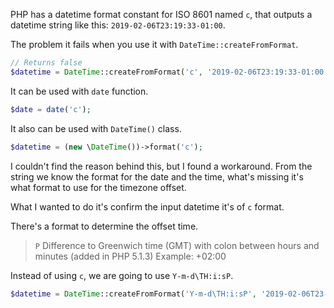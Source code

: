 PHP has a datetime format constant for ISO 8601 named `c`, that outputs a datetime string like this: `2019-02-06T23:19:33-01:00`.

The problem it fails when you use it with `DateTime::createFromFormat`.

```php
// Returns false
$datetime = DateTime::createFromFormat('c', '2019-02-06T23:19:33-01:00');
```

It can be used with `date` function.

```php
$date = date('c');
```

It also can be used with `DateTime()` class.

```php
$datetime = (new \DateTime())->format('c');
```

I couldn't find the reason behind this, but I found a workaround. From the string we know the format for the date and the time, what's missing it's what format to use for the timezone offset.

What I wanted to do it's confirm the input datetime it's of `c` format.

There's a format to determine the offset time.


> `P` Difference to Greenwich time (GMT) with colon between hours and minutes (added in PHP 5.1.3) Example: +02:00

Instead of using `c`, we are going to use `Y-m-d\TH:i:sP`.

```php
$datetime = DateTime::createFromFormat('Y-m-d\TH:i:sP', '2019-02-06T23:19:33-01:00');
```